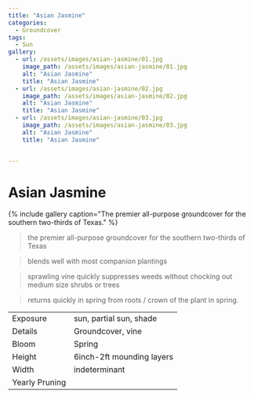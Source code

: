 ```yaml
---
title: "Asian Jasmine"
categories:
  - Groundcover
tags:
  - Sun
gallery:
  - url: /assets/images/asian-jasmine/01.jpg
    image_path: /assets/images/asian-jasmine/01.jpg
    alt: "Asian Jasmine"
    title: "Asian Jasmine"
  - url: /assets/images/asian-jasmine/02.jpg
    image_path: /assets/images/asian-jasmine/02.jpg
    alt: "Asian Jasmine"
    title: "Asian Jasmine"
  - url: /assets/images/asian-jasmine/03.jpg
    image_path: /assets/images/asian-jasmine/03.jpg
    alt: "Asian Jasmine"
    title: "Asian Jasmine"


---
```


# Asian Jasmine

{% include gallery caption="The premier all-purpose groundcover for the southern two-thirds of Texas." %}

> the premier all-purpose groundcover for the southern two-thirds of Texas

> blends well with most companion plantings

> sprawling vine quickly suppresses weeds without chocking out medium size shrubs or trees

> returns quickly in spring from roots / crown of the plant in spring.

|                |                           |
|----------------|---------------------------|
| Exposure       | sun, partial sun, shade   |
| Details        | Groundcover, vine         |
| Bloom          | Spring                    |
| Height         | 6inch-2ft mounding layers |
| Width          | indeterminant             |
| Yearly Pruning |                           |